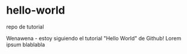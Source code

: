 # hello-world

repo de tutorial

Wenawena - estoy siguiendo el tutorial "Hello World" de Github!
Lorem ipsum blablabla
